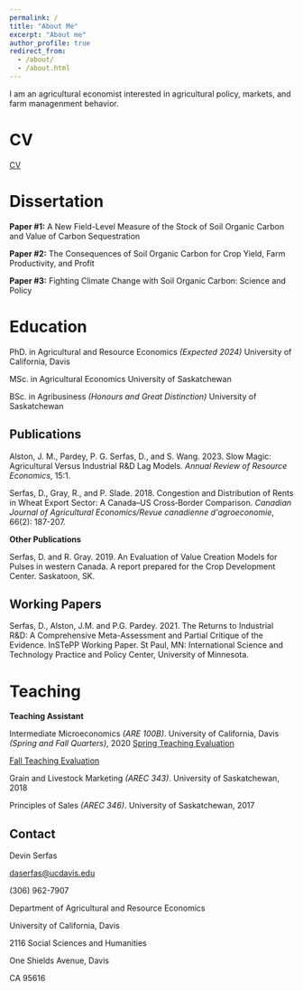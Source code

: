 ```yaml
---
permalink: /
title: "About Me"
excerpt: "About me"
author_profile: true
redirect_from: 
  - /about/
  - /about.html
---
```


I am an agricultural economist interested in agricultural policy, markets, and farm managenment behavior.

CV
======
[CV](devinserfas/devinserfas.github.io/files/example.pdf)


Dissertation
======
**Paper #1:** A New Field-Level Measure of the Stock of Soil Organic Carbon and Value of Carbon Sequestration

**Paper #2:** The Consequences of Soil Organic Carbon for Crop Yield, Farm Productivity, and Profit

**Paper #3:**  Fighting Climate Change with Soil Organic Carbon: Science and Policy

Education
======
PhD. in Agricultural and Resource Economics *(Expected 2024)*
University of California, Davis

MSc. in Agricultural Economics 
University of Saskatchewan

BSc. in Agribusiness *(Honours and Great Distinction)*
University of Saskatchewan

Publications
------
Alston, J. M., Pardey, P. G. Serfas, D., and S. Wang. 2023. Slow Magic: Agricultural Versus Industrial R&D Lag Models. *Annual Review of Resource Economics*, 15:1.

Serfas, D., Gray, R., and P. Slade. 2018. Congestion and Distribution of Rents in Wheat Export Sector: A Canada–US Cross‐Border Comparison. *Canadian Journal of Agricultural Economics/Revue canadienne d'agroeconomie*, 66(2): 187-207.

**Other Publications**

Serfas, D. and R. Gray. 2019. An Evaluation of Value Creation Models for Pulses in western Canada. A report prepared for the Crop Development Center. Saskatoon, SK.

Working Papers
------

Serfas, D., Alston, J.M. and P.G. Pardey. 2021. The Returns to Industrial R&D: A Comprehensive Meta-Assessment and Partial Critique of the Evidence. InSTePP Working Paper. St Paul, MN: International Science and Technology Practice and Policy Center, University of Minnesota.


Teaching
======
**Teaching Assistant**

Intermediate Microeconomics *(ARE 100B)*. University of California, Davis *(Spring and Fall Quarters)*, 2020
  [Spring Teaching Evaluation](devinserfas/devinserfas.github.io/files/TA_Performance_Survey_ARE_100B_Spring_2020.pdf)
  
  [Fall Teaching Evaluation](devinserfas/devinserfas.github.io/files/TA_Performance_Survey_ARE_100B_Spring_2020.pdf)

Grain and Livestock Marketing *(AREC 343)*. University of Saskatchewan, 2018

Principles of Sales *(AREC 346)*. University of Saskatchewan, 2017

Contact
------

Devin Serfas

daserfas@ucdavis.edu

(306) 962-7907


Department of Agricultural and Resource Economics

University of California, Davis

2116 Social Sciences and Humanities

One Shields Avenue, Davis

CA 95616

